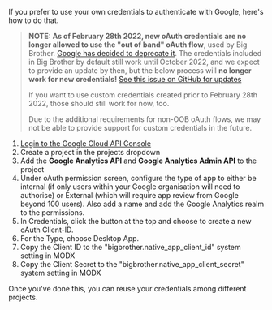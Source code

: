 If you prefer to use your own credentials to authenticate with Google, here's how to do that.

> **NOTE: As of February 28th 2022, new oAuth credentials are no longer allowed to use the "out of band" oAuth flow**, used by Big Brother. [Google has decided to deprecate it](https://developers.googleblog.com/2022/02/making-oauth-flows-safer.html). The credentials included in Big Brother by default still work until October 2022, and we expect to provide an update by then, but the below process will **no longer work for new credentials!** [See this issue on GitHub for updates](https://github.com/modmore/BigBrother/issues/112)
> 
> If you want to use custom credentials created prior to February 28th 2022, those should still work for now, too.
> 
> Due to the additional requirements for non-OOB oAuth flows, we may not be able to provide support for custom credentials in the future.

1. [Login to the Google Cloud API Console](https://console.developers.google.com/)
2. Create a project in the projects dropdown 
3. Add the **Google Analytics API** and **Google Analytics Admin API** to the project
4. Under oAuth permission screen, configure the type of app to either be internal (if only users within your Google organisation will need to authorise) or External (which will require app review from Google beyond 100 users). Also add a name and add the Google Analytics realm to the permissions. 
5. In Credentials, click the button at the top and choose to create a new oAuth Client-ID. 
6. For the Type, choose Desktop App. 
7. Copy the Client ID to the "bigbrother.native_app_client_id" system setting in MODX
8. Copy the Client Secret to the "bigbrother.native_app_client_secret" system setting in MODX

Once you've done this, you can reuse your credentials among different projects. 
